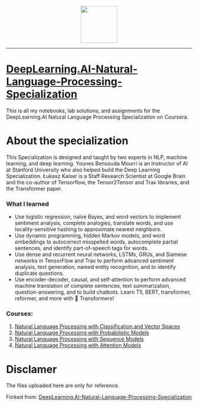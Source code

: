 <p align="center">

<img height="100" src="https://wordpress.deeplearning.ai/wp-content/uploads/2021/02/LogoFiles_DeepLearning_PrimaryLogo.png">

</p>
<hr>

# [DeepLearning.AI-Natural-Language-Processing-Specialization](https://www.coursera.org/specializations/natural-language-processing)

 This is all my notebooks, lab solutions, and assignments for the DeepLearning.AI Natural Language Processing Specialization on Coursera.

# About the specialization

 This Specialization is designed and taught by two experts in NLP, machine learning, and deep learning. Younes Bensouda Mourri is an Instructor of AI at Stanford University who also helped build the Deep Learning Specialization. Łukasz Kaiser is a Staff Research Scientist at Google Brain and the co-author of Tensorflow, the Tensor2Tensor and Trax libraries, and the Transformer paper.

### What I learned

- Use logistic regression, naïve Bayes, and word vectors to implement sentiment analysis, complete analogies, translate words, and use locality-sensitive hashing to approximate nearest neighbors.
- Use dynamic programming, hidden Markov models, and word embeddings to autocorrect misspelled words, autocomplete partial sentences, and identify part-of-speech tags for words.
- Use dense and recurrent neural networks, LSTMs, GRUs, and Siamese networks in TensorFlow and Trax to perform advanced sentiment analysis, text generation, named entity recognition, and to identify duplicate questions.
- Use encoder-decoder, causal, and self-attention to perform advanced machine translation of complete sentences, text summarization, question-answering, and to build chatbots. Learn T5, BERT, transformer, reformer, and more with 🤗  Transformers!

### Courses:

1. [Natural Language Processing with Classification and Vector Spaces](https://github.com/FahdSeddik/DeepLearning.AI-Natural-Language-Processing-Specialization/tree/main/1-Natural%20Language%20Processing%20with%20Classification%20and%20Vector%20Spaces)
2. [Natural Language Processing with Probabilistic Models](https://github.com/FahdSeddik/DeepLearning.AI-Natural-Language-Processing-Specialization/tree/main/2-Natural%20Language%20Processing%20with%20Probabilistic%20Models)
3. [Natural Language Processing with Sequence Models](https://github.com/FahdSeddik/DeepLearning.AI-Natural-Language-Processing-Specialization/tree/main/3-Natural%20Language%20Processing%20with%20Sequence%20Models)
4. [Natural Language Processing with Attention Models](https://github.com/FahdSeddik/DeepLearning.AI-Natural-Language-Processing-Specialization/tree/main/4-Natural%20Language%20Processing%20with%20Attention%20Models)

# Disclamer

The files uploaded here are only for reference.

Forked from: [DeepLearning.AI-Natural-Language-Processing-Specialization](https://github.com/FahdSeddik/DeepLearning.AI-Natural-Language-Processing-Specialization)
